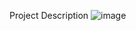 Project Description
![image](https://github.com/user-attachments/assets/23e0489c-bef8-4fb7-82e7-812362b76226)
